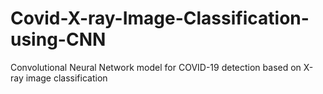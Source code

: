 # Covid-X-ray-Image-Classification-using-CNN
Convolutional Neural Network model for COVID-19 detection based on X-ray image classification 
